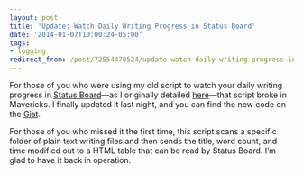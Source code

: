 ```yaml
---
layout: post 
title: 'Update: Watch Daily Writing Progress in Status Board' 
date: '2014-01-07T10:00:24-05:00' 
tags: 
- logging 
redirect_from: /post/72554470524/update-watch-daily-writing-progress-in-status-board/
---
```


For those of you who were using my old script to watch your daily writing progress in [Status Board](http://panic.com/statusboard/)—as I originally detailed [here](/post/61417560267/monitor-current-writing-progress-with-status-board)—that script broke in Mavericks. I finally updated it last night, and you can find the new code on the [Gist](https://gist.github.com/craigeley/6583530).

For those of you who missed it the first time, this script scans a specific folder of plain text writing files and then sends the title, word count, and time modified out to a HTML table that can be read by Status Board. I’m glad to have it back in operation.

